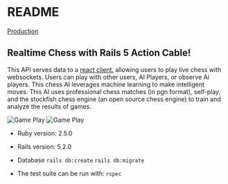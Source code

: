 # README

[Production](https://chess-machine.herokuapp.com)

## Realtime Chess with Rails 5 Action Cable!

This API serves data to a [react client.](https://github.com/chadellison/chessClient)
allowing users to play live chess with websockets. Users can play with other users, AI Players, or observe Ai players. This chess AI leverages machine learning to make
intelligent moves. This AI uses professional chess matches (in pgn format),
self-play, and the stockfish chess engine (an open source chess engine) to train
and analyze the results of games.

![Game Play](http://www.giphy.com/gifs/wHd7oVPymSwssLy0pT.gif)
![Game Play](https://giphy.com/gifs/wHd7oVPymSwssLy0pT/fullscreen.gif)
* Ruby version: 2.5.0
* Rails version: 5.2.0

* Database
```rails db:create```
```rails db:migrate```

* The test suite can be run with:
```rspec```
